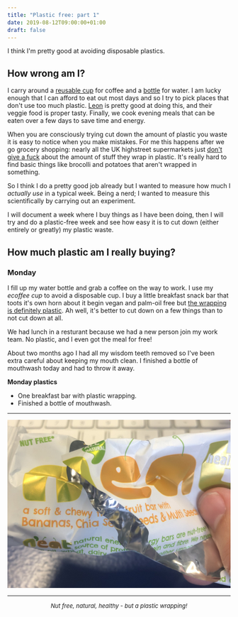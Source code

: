 ```yaml
---
title: "Plastic free: part 1"
date: 2019-08-12T09:00:00+01:00
draft: false
---
```


I think I'm pretty good at avoiding disposable plastics.

## How wrong am I?

I carry around a [reusable cup](https://ecoffeecup.eco/) for coffee and a [bottle](https://www.chillysbottles.com/uk) for water. I am lucky enough that I can afford to eat out most days and so I try to pick places that don't use too much plastic. [Leon](https://leon.co/) is pretty good at doing this, and their veggie food is proper tasty. Finally, we cook evening meals that can be eaten over a few days to save time and energy.

When you are consciously trying cut down the amount of plastic you waste it is easy to notice when you make mistakes. For me this happens after we go grocery shopping: nearly all the UK highstreet supermarkets just [don't give a fuck](https://www.theguardian.com/environment/2018/jan/17/nearly-1m-tonnes-every-year-supermarkets-shamed-for-plastic-packaging) about the amount of stuff they wrap in plastic. It's really hard to find basic things like brocolli and potatoes that aren't wrapped in something.

So I think I do a pretty good job already but I wanted to measure how much I _actually use_ in a typical week. Being a nerd; I wanted to measure this scientifically by carrying out an experiment.

I will document a week where I buy things as I have been doing, then I will try and do a plastic-free week and see how easy it is to cut down (either entirely or greatly) my plastic waste.

## How much plastic am I really buying?

### Monday

I fill up my water bottle and grab a coffee on the way to work. I use my _ecoffee cup_ to avoid a disposable cup. I buy a little breakfast snack bar that toots it's own horn about it begin vegan and palm-oil free but [the wrapping is definitely plastic](https://jenksbrands.com/pages/eatcrete-nougat-bar). Ah well, it's better to cut down on a few things than to not cut down at all.

We had lunch in a resturant because we had a new person join my work team. No plastic, and I even got the meal for free!

About two months ago I had all my wisdom teeth removed so I've been extra careful about keeping my mouth clean. I finished a bottle of mouthwash today and had to throw it away.

**Monday plastics**

* One breakfast bar with plastic wrapping.
* Finished a bottle of mouthwash.

<div style="text-align:center;">
<hr>
<img src="https://raw.githubusercontent.com/phalt/blog/master/static/plastic_1.jpg">
<hr>
<p style="font-size: small; font-style: italic">Nut free, natural, healthy - but a plastic wrapping!</p>
</div>
